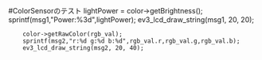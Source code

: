 #ColorSensorのテスト
		lightPower = color->getBrightness();
		sprintf(msg1,"Power:%3d",lightPower);
		ev3_lcd_draw_string(msg1, 20, 20);
		
		color->getRawColor(rgb_val);
		sprintf(msg2,"r:%d g:%d b:%d",rgb_val.r,rgb_val.g,rgb_val.b);
		ev3_lcd_draw_string(msg2, 20, 40);